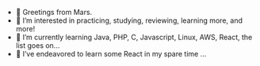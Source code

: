 - 👋 Greetings from Mars. 
- 👀 I’m interested in practicing, studying, reviewing, learning more, and more!
- 🌱 I’m currently learning Java, PHP, C, Javascript, Linux, AWS, React, the list goes on...
- 💞️ I’ve endeavored to learn some React in my spare time ...

<!---
taylor-jessica/taylor-jessica is a ✨ special ✨ repository because its `README.md` (this file) appears on your GitHub profile.
You can click the Preview link to take a look at your changes.
--->
